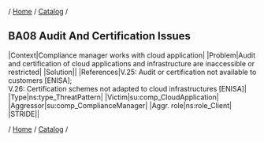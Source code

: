 / [Home](/acctp/) / [Catalog](/acctp/catalog/) /

## BA08 Audit And Certification Issues

|Context|Compliance manager works with cloud application|
|Problem|Audit and certification of cloud applications and infrastructure are inaccessible or restricted|
|Solution||
|References|V.25: Audit or certification not available to customers [ENISA];<br /> V.26: Certification schemes not adapted to cloud infrastructures [ENISA]|
|Type|ns:type_ThreatPattern|
|Victim|su:comp_CloudApplication|
|Aggressor|su:comp_ComplianceManager|
|Aggr. role|ns:role_Client|
|STRIDE||

/ [Home](/acctp/) / [Catalog](/acctp/catalog/) /
